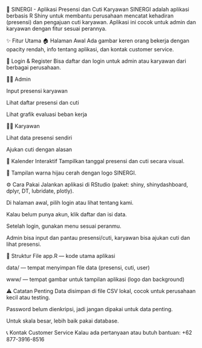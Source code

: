🚀 SINERGI - Aplikasi Presensi dan Cuti Karyawan
SINERGI adalah aplikasi berbasis R Shiny untuk membantu perusahaan mencatat kehadiran (presensi) dan pengajuan cuti karyawan. Aplikasi ini cocok untuk admin dan karyawan dengan fitur sesuai perannya.

✨ Fitur Utama
🏠 Halaman Awal
Ada gambar keren orang bekerja dengan opacity rendah, info tentang aplikasi, dan kontak customer service.

🔐 Login & Register
Bisa daftar dan login untuk admin atau karyawan dari berbagai perusahaan.

👩‍💼 Admin

Input presensi karyawan

Lihat daftar presensi dan cuti

Lihat grafik evaluasi beban kerja

👨‍💼 Karyawan

Lihat data presensi sendiri

Ajukan cuti dengan alasan

📅 Kalender Interaktif
Tampilkan tanggal presensi dan cuti secara visual.

🎨 Tampilan warna hijau cerah dengan logo SINERGI.

⚙️ Cara Pakai
Jalankan aplikasi di RStudio (paket: shiny, shinydashboard, dplyr, DT, lubridate, plotly).

Di halaman awal, pilih login atau lihat tentang kami.

Kalau belum punya akun, klik daftar dan isi data.

Setelah login, gunakan menu sesuai peranmu.

Admin bisa input dan pantau presensi/cuti, karyawan bisa ajukan cuti dan lihat presensi.

📂 Struktur File
app.R — kode utama aplikasi

data/ — tempat menyimpan file data (presensi, cuti, user)

www/ — tempat gambar untuk tampilan aplikasi (logo dan background)

⚠️ Catatan Penting
Data disimpan di file CSV lokal, cocok untuk perusahaan kecil atau testing.

Password belum dienkripsi, jadi jangan dipakai untuk data penting.

Untuk skala besar, lebih baik pakai database.

📞 Kontak Customer Service
Kalau ada pertanyaan atau butuh bantuan:
+62 877-3916-8516
